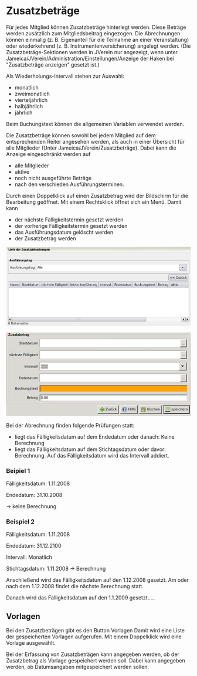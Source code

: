 # Zusatzbeträge

Für jedes Mitglied können Zusatzbeträge hinterlegt werden. Diese Beträge werden zusätzlich zum Mitgliedsbeitrag eingezogen. Die Abrechnungen können einmalig \(z. B. Eigenanteil für die Teilnahme an einer Veranstaltung\) oder wiederkehrend \(z. B. Instrumentenversicherung\) angelegt werden. \(Die Zusatzbeträge-Sektionen werden in JVerein nur angezeigt, wenn unter Jameica/JVerein/Administration/Einstellungen/Anzeige der Haken bei "Zusatzbeträge anzeigen" gesetzt ist.\)

Als Wiederholungs-Intervall stehen zur Auswahl:

* monatlich
* zweimonatlich
* vierteljährlich
* halbjährlich
* jährlich

Beim Buchungstext können die allgemeinen Variablen verwendet werden.

Die Zusatzbeträge können sowohl bei jedem Mitglied auf dem entsprechenden Reiter angesehen werden, als auch in einer Übersicht für alle Mitglieder \(Unter Jameica/JVerein/Zusatzbeträge\). Dabei kann die Anzeige eingeschränkt werden auf

* alle Mitglieder
* aktive
* noch nicht ausgeführte Beträge
* nach den verschieden Ausführungsterminen.

Durch einen Doppelklick auf einen Zusatzbetrag wird der Bildschirm für die Bearbeitung geöffnet. Mit einem Rechtsklick öffnet sich ein Menü. Damit kann

* der nächste Fälligkeitstermin gesetzt werden
* der vorherige Fälligkeitstermin gesetzt werden
* das Ausführungsdatum gelöscht werden
* der Zusatzbetrag werden

![](/assets/Zusatzabbuchungenuebersicht-2.jpg)

![](/assets/Mitgliedzusatzabbuchungneu.jpg)

Bei der Abrechnung finden folgende Prüfungen statt:

* liegt das Fälligkeitsdatum auf dem Endedatum oder danach: Keine Berechnung
* liegt das Fälligkeitsdatum auf dem Stichtagsdatum oder davor: Berechnung. Auf das Fälligkeitsdatum wird das Intervall addiert.

### Beipiel 1

Fälligkeitsdatum: 1.11.2008

Endedatum: 31.10.2008

-&gt; keine Berechnung

### Beispiel 2

Fälligkeitsdatum: 1.11.2008

Endedatum: 31.12.2100

Intervall: Monatlich

Stichtagsdatum: 1.11.2008 -&gt; Berechnung

Anschließend wird das Fälligkeitsdatum auf den 1.12.2008 gesetzt. Am oder nach dem 1.12.2008 findet die nächste Berechnung statt.

Danach wird das Fälligkeitsdatum auf den 1.1.2009 gesetzt.....

## Vorlagen

Bei den Zusatzbeträgen gibt es den Button Vorlagen Damit wird eine Liste der gespeicherten Vorlagen aufgerufen. Mit einem Doppelklick wird eine Vorlage ausgewählt.

Bei der Erfassung von Zusatzbeträgen kann angegeben werden, ob der Zusatzbetrag als Vorlage gespeichert werden soll. Dabei kann angegeben werden, ob Datumsangaben mitgespeichert werden sollen.





